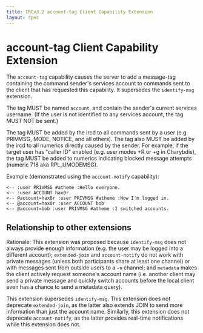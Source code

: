 ```yaml
---
title: IRCv3.2 account-tag Client Capability Extension
layout: spec
---
```

# account-tag Client Capability Extension

The `account-tag` capability causes the server to add a message-tag containing
the command sender's services account to commands sent to the client that has
requested this capability. It supersedes the `identify-msg` extension.

The tag MUST be named `account`, and contain the sender's current services
username. (If the user is not identified to any services account, the tag MUST
NOT be sent.)

The tag MUST be added by the ircd to all commands sent by a user (e.g. PRIVMSG,
MODE, NOTICE, and all others). The tag also MUST be added by the ircd to all
numerics directly caused by the sender. For example, if the target user has
"caller ID" enabled (e.g. user modes +R or +g in Charybdis), the tag MUST be
added to numerics indicating blocked message attempts (numeric 718 aka
RPL\_UMODEMSG).

Example (demonstrated using the `account-notify` capability):

    <-- :user PRIVMSG #atheme :Hello everyone.
    <-- :user ACCOUNT hax0r
    <-- @account=hax0r :user PRIVMSG #atheme :Now I'm logged in.
    <-- @account=hax0r :user ACCOUNT bob
    <-- @account=bob :user PRIVMSG #atheme :I switched accounts.

## Relationship to other extensions

Rationale: This extension was proposed because `identify-msg` does not always
provide enough information (e.g. the user may be logged into a different
account); `extended-join` and `account-notify` do not work with private
messages (unless both participants share at least one channel) or with messages
sent from outside users to a `-n` channel; and `metadata` makes the client
actively request someone's account name (i.e. another client may send a private
message and quickly switch accounts before the local client even has a chance
to send a metadata query).

This extension supersedes `identify-msg`. This extension does not deprecate
`extended-join`, as the latter also extends JOIN to send more information than
just the account name. Similarly, this extension does not deprecate
`account-notify`, as the latter provides real-time notifications while this
extension does not.
